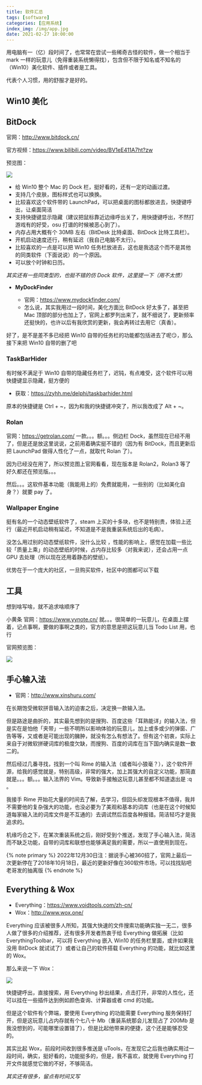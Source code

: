 ```yaml
---
title: 软件汇总
tags: [software]
categories: [应用系统]
index_img: /img/app.jpg
date: 2021-02-27 10:00:00
---
```


用电脑有一（亿）段时间了，也常常在尝试一些稀奇古怪的软件，做一个相当于 mark 一样的玩意儿（免得重装系统懒得找），包含但不限于知名或不知名的（Win10）美化软件、插件或者是工具。

代表个人习惯，用的舒服才是好的。

<!--more-->

## Win10 美化

## BitDock

官网：http://www.bitdock.cn/

官方视频：https://www.bilibili.com/video/BV1eE411A7ht?zw

预览图：

<img src="http://www.bitdock.cn/img/5.png">


- 给 Win10 整个 Mac 的 Dock 栏，挺好看的，还有一定的动画过渡。
- 支持几个皮肤，图标样式也可以换换。
- 比较喜欢这个软件带的 LaunchPad，可以把桌面的图标都放进去，快捷键呼出，让桌面简洁
- 支持快捷键显示隐藏（建议把鼠标靠近边缘呼出关了，用快捷键呼出，不然打游戏有的好受，osu 打谱的时候被恶心到了）。
- 内存占用大概有个 30MB 左右（BitDesk 比特桌面、BitDock 比特工具栏）。
- 开机启动速度还行，稍有延迟（我自己电脑不太行）。
- 比较喜欢的一点是可以把 Win10 任务栏放进去，这也是我选这个而不是其他的同类软件（下面说说）的一个原因。
- 可以放个时钟和日历。

*其实还有一些同类型的，也挺不错的仿 Dock 软件，这里提一下（用不太惯）*

- **MyDockFinder**

    + 官网：https://www.mydockfinder.com/
    + 怎么说，其实我用过一段时间，美化方面比 BitDock 好太多了，甚至把 Mac 顶部的部分也加上了，官网上都罗列出来了，就不细说了，更新频率还挺快的，也许以后有我欣赏的更新，我会再转过去用它（真香）。

好了，是不是差不多已经把 Win10 自带的任务栏的功能都包括进去了呢:smirk:，那么接下来把 Win10 自带的删了吧

### TaskBarHider

有时候不满足于 Win10 自带的隐藏任务栏了，迟钝，有点难受，这个软件可以用快捷键显示隐藏，挺方便的

- 获取：https://zyhh.me/delphi/taskbarhider.html

原本的快捷键是 Ctrl + ~，因为和我的快捷键冲突了，所以我改成了 Alt + ~。

### Rolan

官网：https://getrolan.com/
一款。。。额。。。侧边栏 Dock，虽然现在已经不用了，但是还是放这里说说，之前用着确实挺不错的（因为有 BitDock，而且更新后把 LaunchPad 做得人性化了一点，就取代 Rolan 了）。

因为已经没在用了，所以预览图上官网看看，现在版本是 Rolan2，Rolan3 等了好久都还在预览版。。。

然后。。。这软件基本功能（我能用上的）免费就能用，一些别的（比如美化自身？）就要 pay 了。

### Wallpaper Engine

挺有名的一个动态壁纸软件了，steam 上买的十多块，也不是特别贵，体验上还行（最近开机启动稍有延迟，不知道是不是我重装系统后出的毛病）。

没怎么用过别的动态壁纸软件，没什么比较 ，性能的影响上，感觉在加载一些比较「质量上乘」的动态壁纸的时候，占内存比较多（对我来说），还会占用一点 GPU 去处理（所以现在还用着静态的壁纸）。

优势在于一个庞大的社区，一旦购买软件，社区中的图都可以下载

## 工具

想到啥写啥，就不追求啥顺序了

小黄条
官网：https://www.yynote.cn/
就。。。很简单的一玩意儿，在桌面上摆着，记点事啊，要做的事啊之类的，官方的意思是把这玩意儿当 Todo List 用，也行

官网预览图：

<img src="https://www.yynote.cn/wp-content/uploads/2022/06/windows%E5%BA%94%E7%94%A8%E5%B8%82%E5%9C%BA1366x768-2.png">

## 手心输入法

- 官网：http://www.xinshuru.com/

在长期饱受微软拼音输入法的迫害之后，决定换一款输入法。

但是路途是曲折的，其实最先想到的是搜狗、百度这些「耳熟能详」的输入法，但是实在是怕他「夹带」一些不明所以影响体验的玩意儿，加上或多或少的弹窗、广告等等，又或者是可能出现的臃肿，就没有怎么有想法了。但有这个初衷，实际上来自于对微软拼硬词库的极度欠缺，而搜狗、百度的词库在当下国内确实是数一数二的。

然后经过几番寻找，找到一个叫 Rime 的输入法（或者叫小狼毫？），这个软件开源，给我的感觉就是，特别高级，非常的强大，加上其强大的自定义功能，那简直就是。。。额。。。输入法界的 Vim。导致新手接触这玩意儿甚至都不知道退出是 :q 。

我接手 Rime 开始花大量的时间去了解，去学习，但回头却发现根本不值得，我并不需要他的复杂强大的功能，也没必要为了美观和基本的词库（也是在这个时候知道每家输入法的词库文件是不互通的）去调试然后百度各种报错。简洁轻巧才是我追求的。

机缘巧合之下，在某次重装系统之后，刚好受到个推送，发现了手心输入法，简洁而不缺乏功能，自带的词库和联想也能够满足我的需要，所以一直使用到现在。

{% note primary %}
2022年12月30日注：据说手心被360招了，官网上最后一次更新停在了2018年10月18日，最近的更新好像在360软件市场，可以找找贴吧老哥发的抽离版
{% endnote %}

## Everything & Wox

- Everything：https://www.voidtools.com/zh-cn/
- Wox：http://www.wox.one/

Everything 应该被很多人所知，其强大快速的文件搜索功能确实独一无二，很多人做了很多的介绍推荐，还有很多开发者热衷于给 Everything 做拓展（比如EverythingToolbar，可以将 Everything 嵌入 Win10 的任务栏里面，或许如果我没用 BitDock 就试试了）或者让自己的软件搭载 Everything 的功能，就比如这里的 Wox。

那么来说一下 Wox：

<img src="http://www.wox.one/images/wox_find_app.jpg">

快捷键呼出，直接搜索，用 Everything 秒出结果，点击打开，非常的人性化，还可以挂在一些插件达到例如颜色查询、计算器或者 cmd 的功能。

但是这个软件有个弊端，要使用 Everything 的功能需要 Everything 服务保持打开，但是这玩意儿占内存就有个七八十 Mb（重装系统那会儿发现占了 200Mb 是我没想到的，可能哪里设置错了），但是比起他带来的便捷，这个还是能够忍受的。

其实比起 Wox，前段时间收到很多推送是 uTools，在发现它之后我也确实用过一段时间，确实，挺好看的，功能挺多的，但是，我不喜欢，就使用 Everything 打开文件就感觉它做的不好，不够简洁。

*其实还有很多，留点有时间又写*